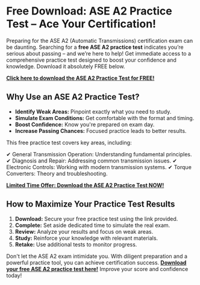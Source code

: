 # Free Download: ASE A2 Practice Test – Ace Your Certification!

Preparing for the ASE A2 (Automatic Transmissions) certification exam can be daunting. Searching for a **free ASE A2 practice test** indicates you’re serious about passing – and we’re here to help! Get immediate access to a comprehensive practice test designed to boost your confidence and knowledge. Download it absolutely FREE below.

[**Click here to download the ASE A2 Practice Test for FREE!**](https://udemywork.com/ase-a2-practice-test)

## Why Use an ASE A2 Practice Test?

*   **Identify Weak Areas:** Pinpoint exactly what you need to study.
*   **Simulate Exam Conditions:** Get comfortable with the format and timing.
*   **Boost Confidence:** Know you're prepared on exam day.
*   **Increase Passing Chances:** Focused practice leads to better results.

This free practice test covers key areas, including:

✔ General Transmission Operation: Understanding fundamental principles.
✔ Diagnosis and Repair: Addressing common transmission issues.
✔ Electronic Controls: Working with modern transmission systems.
✔ Torque Converters: Theory and troubleshooting.

[**Limited Time Offer: Download the ASE A2 Practice Test NOW!**](https://udemywork.com/ase-a2-practice-test)

## How to Maximize Your Practice Test Results

1.  **Download:** Secure your free practice test using the link provided.
2.  **Complete:** Set aside dedicated time to simulate the real exam.
3.  **Review:** Analyze your results and focus on weak areas.
4.  **Study:** Reinforce your knowledge with relevant materials.
5.  **Retake:** Use additional tests to monitor progress.

Don't let the ASE A2 exam intimidate you. With diligent preparation and a powerful practice tool, you can achieve certification success. **[Download your free ASE A2 practice test here!](https://udemywork.com/ase-a2-practice-test)** Improve your score and confidence today!
